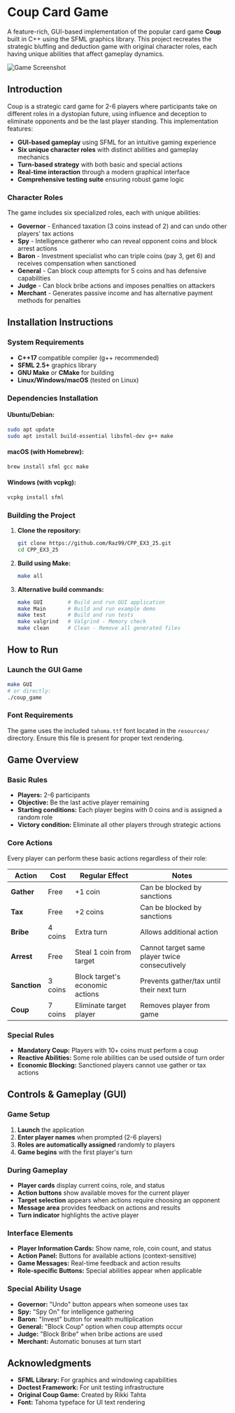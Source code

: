# Coup Card Game

A feature-rich, GUI-based implementation of the popular card game **Coup** built in C++ using the SFML graphics library. This project recreates the strategic bluffing and deduction game with original character roles, each having unique abilities that affect gameplay dynamics.

![Game Screenshot](resources/example.png)

## Introduction

Coup is a strategic card game for 2-6 players where participants take on different roles in a dystopian future, using influence and deception to eliminate opponents and be the last player standing. This implementation features:

- **GUI-based gameplay** using SFML for an intuitive gaming experience
- **Six unique character roles** with distinct abilities and gameplay mechanics
- **Turn-based strategy** with both basic and special actions
- **Real-time interaction** through a modern graphical interface
- **Comprehensive testing suite** ensuring robust game logic

### Character Roles

The game includes six specialized roles, each with unique abilities:

- **Governor** - Enhanced taxation (3 coins instead of 2) and can undo other players' tax actions
- **Spy** - Intelligence gatherer who can reveal opponent coins and block arrest actions
- **Baron** - Investment specialist who can triple coins (pay 3, get 6) and receives compensation when sanctioned
- **General** - Can block coup attempts for 5 coins and has defensive capabilities  
- **Judge** - Can block bribe actions and imposes penalties on attackers
- **Merchant** - Generates passive income and has alternative payment methods for penalties

## Installation Instructions

### System Requirements

- **C++17** compatible compiler (g++ recommended)
- **SFML 2.5+** graphics library
- **GNU Make** or **CMake** for building
- **Linux/Windows/macOS** (tested on Linux)

### Dependencies Installation

#### Ubuntu/Debian:
```bash
sudo apt update
sudo apt install build-essential libsfml-dev g++ make
```

#### macOS (with Homebrew):
```bash
brew install sfml gcc make
```

#### Windows (with vcpkg):
```bash
vcpkg install sfml
```

### Building the Project

1. **Clone the repository:**
   ```bash
   git clone https://github.com/Raz99/CPP_EX3_25.git
   cd CPP_EX3_25
   ```

2. **Build using Make:**
   ```bash
   make all
   ```

3. **Alternative build commands:**
   ```bash
   make GUI        # Build and run GUI application
   make Main       # Build and run example demo
   make test       # Build and run tests
   make valgrind   # Valgrind - Memory check
   make clean      # Clean - Remove all generated files
   ```

## How to Run

### Launch the GUI Game
```bash
make GUI
# or directly:
./coup_game
```

### Font Requirements
The game uses the included `tahoma.ttf` font located in the `resources/` directory. Ensure this file is present for proper text rendering.

## Game Overview

### Basic Rules

- **Players:** 2-6 participants
- **Objective:** Be the last active player remaining
- **Starting conditions:** Each player begins with 0 coins and is assigned a random role
- **Victory condition:** Eliminate all other players through strategic actions

### Core Actions

Every player can perform these basic actions regardless of their role:

| Action | Cost | Regular Effect | Notes |
|--------|------|--------|-------|
| **Gather** | Free | +1 coin | Can be blocked by sanctions |
| **Tax** | Free | +2 coins | Can be blocked by sanctions |
| **Bribe** | 4 coins | Extra turn | Allows additional action |
| **Arrest** | Free | Steal 1 coin from target | Cannot target same player twice consecutively |
| **Sanction** | 3 coins | Block target's economic actions | Prevents gather/tax until their next turn |
| **Coup** | 7 coins | Eliminate target player | Removes player from game |

### Special Rules

- **Mandatory Coup:** Players with 10+ coins must perform a coup
- **Reactive Abilities:** Some role abilities can be used outside of turn order
- **Economic Blocking:** Sanctioned players cannot use gather or tax actions

## Controls & Gameplay (GUI)

### Game Setup
1. **Launch** the application
2. **Enter player names** when prompted (2-6 players)
3. **Roles are automatically assigned** randomly to players
4. **Game begins** with the first player's turn

### During Gameplay
- **Player cards** display current coins, role, and status
- **Action buttons** show available moves for the current player
- **Target selection** appears when actions require choosing an opponent
- **Message area** provides feedback on actions and results
- **Turn indicator** highlights the active player

### Interface Elements
- **Player Information Cards:** Show name, role, coin count, and status
- **Action Panel:** Buttons for available actions (context-sensitive)
- **Game Messages:** Real-time feedback and action results
- **Role-specific Buttons:** Special abilities appear when applicable

### Special Ability Usage
- **Governor:** "Undo" button appears when someone uses tax
- **Spy:** "Spy On" for intelligence gathering
- **Baron:** "Invest" button for wealth multiplication
- **General:** "Block Coup" option when coup attempts occur
- **Judge:** "Block Bribe" when bribe actions are used
- **Merchant:** Automatic bonuses at turn start

## Acknowledgments

- **SFML Library:** For graphics and windowing capabilities
- **Doctest Framework:** For unit testing infrastructure
- **Original Coup Game:** Created by Rikki Tahta
- **Font:** Tahoma typeface for UI text rendering
